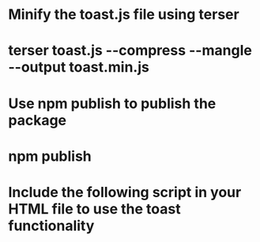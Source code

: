 # Minify the toast.js file using terser 
# terser toast.js --compress --mangle --output toast.min.js

# Use npm publish to publish the package
# npm publish

# Include the following script in your HTML file to use the toast functionality
# <script src="https://cdn.jsdelivr.net/npm/@tsirosgeorge/toastnotification@2.0.0/toast.min.js"></script>